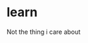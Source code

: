 # learn
<html>
<head>
<title>MYWEbpage</title>
</head>
<body>
Not the thing i care about
</body>
</html>
